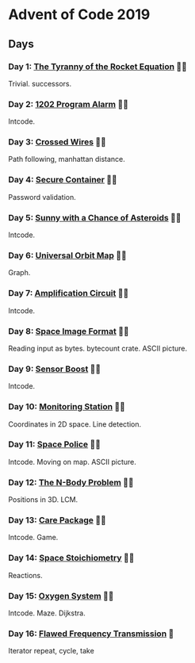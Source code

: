 # Advent of Code 2019

## Days

### Day 1: [The Tyranny of the Rocket Equation](day01/README.md) 🌟🌟

Trivial. successors.

### Day 2: [1202 Program Alarm](day02/README.md) 🌟🌟

Intcode.

### Day 3: [Crossed Wires](day03/README.md) 🌟🌟

Path following, manhattan distance.

### Day 4: [Secure Container](day04/README.md) 🌟🌟

Password validation.

### Day 5: [Sunny with a Chance of Asteroids](day05/README.md) 🌟🌟

Intcode.

### Day 6: [Universal Orbit Map](day06/README.md) 🌟🌟

Graph.

### Day 7: [Amplification Circuit](day07/README.md) 🌟🌟

Intcode.

### Day 8: [Space Image Format](day08/README.md) 🌟🌟

Reading input as bytes. bytecount crate. ASCII picture.

### Day 9: [Sensor Boost](day09/README.md) 🌟🌟

Intcode.

### Day 10: [Monitoring Station](day10/README.md) 🌟🌟

Coordinates in 2D space. Line detection.

### Day 11: [Space Police](day11/README.md) 🌟🌟

Intcode. Moving on map. ASCII picture.

### Day 12: [The N-Body Problem](day12/README.md) 🌟🌟

Positions in 3D. LCM.

### Day 13: [Care Package](day13/README.md) 🌟🌟

Intcode. Game.

### Day 14: [Space Stoichiometry](day14/README.md) 🌟🌟

Reactions.

### Day 15: [Oxygen System](day15/README.md) 🌟🌟

Intcode. Maze. Dijkstra.

### Day 16: [Flawed Frequency Transmission](day16/README.md) 🌟

Iterator repeat, cycle, take